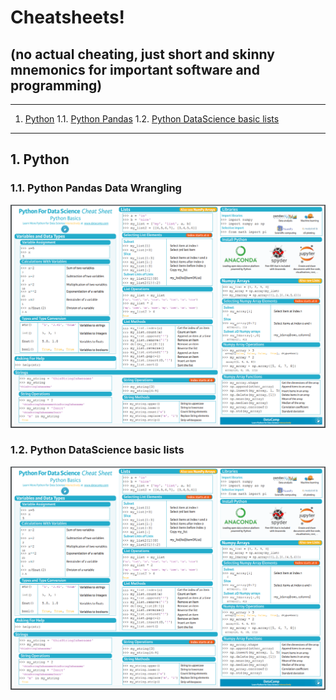 # Cheatsheets!  

## (no actual cheating, just short and skinny mnemonics for important software and programming)

- - -
1. [Python](#python)
1.1. [Python Pandas](#pythonpandas)
1.2. [Python DataScience basic lists](#pythondatasciencebasiclists)

- - -

## 1\. Python


### 1.1\. Python Pandas Data Wrangling
![Alt text](./python_data_science_cheatsheet.png?raw=true "")


### 1.2\. Python DataScience basic lists
![Alt text](./python_data_science_cheatsheet.png?raw=true "")
